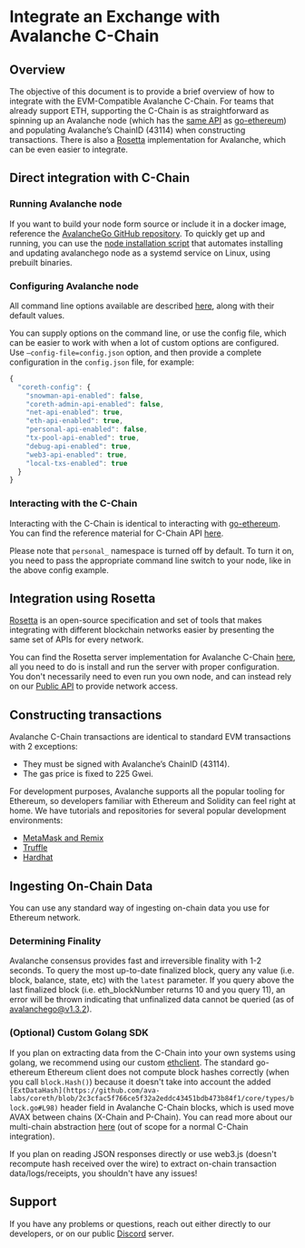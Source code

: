# Integrate an Exchange with Avalanche C-Chain

## Overview

The objective of this document is to provide a brief overview of how to integrate with the EVM-Compatible Avalanche C-Chain. For teams that already support ETH, supporting the C-Chain is as straightforward as spinning up an Avalanche node \(which has the [same API](https://eth.wiki/json-rpc/API) as [go-ethereum](https://geth.ethereum.org/docs/rpc/server)\) and populating Avalanche’s ChainID \(43114\) when constructing transactions. There is also a [Rosetta](https://www.rosetta-api.org/) implementation for Avalanche, which can be even easier to integrate.

## Direct integration with C-Chain

### Running Avalanche node

If you want to build your node form source or include it in a docker image, reference the [AvalancheGo GitHub repository](https://github.com/ava-labs/avalanchego). To quickly get up and running, you can use the [node installation script](../nodes-and-staking/set-up-node-with-installer.md) that automates installing and updating avalanchego node as a systemd service on Linux, using prebuilt binaries.

### Configuring Avalanche node

All command line options available are described [here](../../references/command-line-interface.md), along with their default values.

You can supply options on the command line, or use the config file, which can be easier to work with when a lot of custom options are configured. Use `—config-file=config.json` option, and then provide a complete configuration in the `config.json` file, for example:

```javascript
{
  "coreth-config": {
    "snowman-api-enabled": false,
    "coreth-admin-api-enabled": false,
    "net-api-enabled": true,
    "eth-api-enabled": true,
    "personal-api-enabled": false,
    "tx-pool-api-enabled": true,
    "debug-api-enabled": true,
    "web3-api-enabled": true,
    "local-txs-enabled": true
  }
}
```

### Interacting with the C-Chain

Interacting with the C-Chain is identical to interacting with [go-ethereum](https://geth.ethereum.org/). You can find the reference material for C-Chain API [here](../../avalanchego-apis/contract-chain-c-chain-api.md).

Please note that `personal_` namespace is turned off by default. To turn it on, you need to pass the appropriate command line switch to your node, like in the above config example.

## Integration using Rosetta

[Rosetta](https://www.rosetta-api.org/) is an open-source specification and set of tools that makes integrating with different blockchain networks easier by presenting the same set of APIs for every network.

You can find the Rosetta server implementation for Avalanche C-Chain [here](https://github.com/ava-labs/avalanche-rosetta), all you need to do is install and run the server with proper configuration. You don't necessarily need to even run you own node, and can instead rely on our [Public API](https://docs.avax.network/build/tools/public-api) to provide network access. 

## Constructing transactions

Avalanche C-Chain transactions are identical to standard EVM transactions with 2 exceptions:

* They must be signed with Avalanche’s ChainID \(43114\).
* The gas price is fixed to 225 Gwei.

For development purposes, Avalanche supports all the popular tooling for Ethereum, so developers familiar with Ethereum and Solidity can feel right at home. We have tutorials and repositories for several popular development environments:

* [MetaMask and Remix](../smart-contracts/deploy-a-smart-contract-on-avalanche-using-remix-and-metamask.md)
* [Truffle](../smart-contracts/using-truffle-with-the-avalanche-c-chain.md)
* [Hardhat](https://github.com/ava-labs/avalanche-smart-contract-quickstart)

## Ingesting On-Chain Data

You can use any standard way of ingesting on-chain data you use for Ethereum network.

### Determining Finality

Avalanche consensus provides fast and irreversible finality with 1-2 seconds. To query the most up-to-date finalized block, query any value \(i.e. block, balance, state, etc\) with the `latest` parameter. If you query above the last finalized block \(i.e. eth\_blockNumber returns 10 and you query 11\), an error will be thrown indicating that unfinalized data cannot be queried \(as of avalanchego@v1.3.2\).

### \(Optional\) Custom Golang SDK

If you plan on extracting data from the C-Chain into your own systems using golang, we recommend using our custom [ethclient](https://github.com/ava-labs/coreth/tree/master/ethclient). The standard go-ethereum Ethereum client does not compute block hashes correctly \(when you call `block.Hash()`\) because it doesn't take into account the added `[ExtDataHash](https://github.com/ava-labs/coreth/blob/2c3cfac5f766ce5f32a2eddc43451bdb473b84f1/core/types/block.go#L98)` header field in Avalanche C-Chain blocks, which is used move AVAX between chains \(X-Chain and P-Chain\). You can read more about our multi-chain abstraction [here](../../../learn/platform-overview/) \(out of scope for a normal C-Chain integration\).

If you plan on reading JSON responses directly or use web3.js \(doesn't recompute hash received over the wire\) to extract on-chain transaction data/logs/receipts, you shouldn't have any issues!

## Support

If you have any problems or questions, reach out either directly to our developers, or on our public [Discord](https://chat.avalabs.org/) server.

